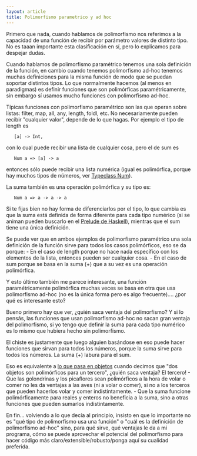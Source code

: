 ```yaml
---
layout: article
title: Polimorfismo parametrico y ad hoc
---
```

Primero que nada, cuando hablamos de polimorfismo nos referimos a la capacidad de una función de recibir por parámetro valores de distinto tipo. No es taaan importante esta clasificación en sí, pero lo explicamos para despejar dudas.

Cuando hablamos de polimorfismo paramétrico tenemos una sola definición de la función, en cambio cuando tenemos polimorfismo ad-hoc tenemos muchas definiciones para la misma función de modo que se puedan soportar distintos tipos. Lo que normalmente hacemos (al menos en paradigmas) es definir funciones que son polimórficas paramétricamente, sin embargo sí usamos mucho funciones con polimorfismo ad-hoc.

Típicas funciones con polimorfismo paramétrico son las que operan sobre listas: filter, map, all, any, length, foldl, etc. No necesariamente pueden recibir "cualquier valor", depende de lo que hagas. Por ejemplo el tipo de length es

`   [a] -> Int,`

con lo cual puede recibir una lista de cualquier cosa, pero el de sum es

`   Num a => [a] -> a`

entonces sólo puede recibir una lista numérica (igual es polimórfica, porque hay muchos tipos de números, ver [ Typeclass Num](tipos-de-haskell-typeclasses.md)).

La suma también es una operación polimórfica y su tipo es:

`   Num a => a -> a -> a`

Si te fijas bien no hay forma de diferenciarlos por el tipo, lo que cambia es que la suma está definida de forma diferente para cada tipo numérico (si se animan pueden buscarlo en el [Prelude de Haskell](http://www.haskell.org/ghc/docs/6.12.2/html/libraries/base-4.2.0.1/Prelude.html)), mientras que el sum tiene una única definición.

Se puede ver que en ambos ejemplos de polimorfismo paramétrico una sola definición de la función sirve para todos los casos polimórficos, eso se da porque: - En el caso de length porque no hace nada específico con los elementos de la lista, entonces pueden ser cualquier cosa. - En el caso de sum porque se basa en la suma (+) que a su vez es una operación polimórfica.

Y esto último también me parece interesante, una función paramétricamente polimórfica muchas veces se basa en otra que usa polimorfismo ad-hoc (no es la única forma pero es algo frecuente).... ¿por qué es interesante esto?

Bueno primero hay que ver, ¿quién saca ventaja del polimorfismo? Y si lo pensás, las funciones que usan polimorfismo ad-hoc no sacan gran ventaja del polimorfismo, si yo tengo que definir la suma para cada tipo numérico es lo mismo que hubiera hecho sin polimorfismo.

El chiste es justamente que luego alguien basándose en eso puede hacer funciones que sirvan para todos los números, porque la suma sirve para todos los números. La suma (+) labura para el sum.

Eso es equivalente a [lo que pasa en objetos](polimorfismo-en-el-paradigma-de-objetos.md) cuando decimos que "dos objetos son polimórficos para un tercero", ¿quién saca ventaja? El tercero! - Que las golondrinas y los picaflores sean polimórficos a la hora de volar o comer no les da ventajas a las aves (ni a volar o comer), si no a los terceros que pueden hacerlos volar y comer indistintamente. - Que la suma funcione polimórficamente para reales y enteros no beneficia a la suma, sino a otras funciones que pueden sumarlos indistintamente.

En fin... volviendo a lo que decía al principio, insisto en que lo importante no es "qué tipo de polimorfismo usa una función" o "cuál es la definición de polimorfismo ad-hoc" sino, para qué sirve, qué ventajas le da a mi programa, cómo se puede aprovechar el potencial del polimorfismo para hacer código más claro/extensible/robusto/ponga aquí su cualidad preferida.
